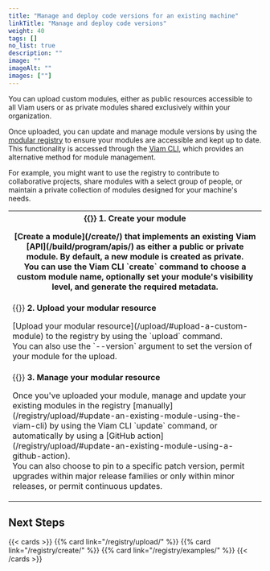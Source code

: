 ```yaml
---
title: "Manage and deploy code versions for an existing machine"
linkTitle: "Manage and deploy code versions"
weight: 40
tags: []
no_list: true
description: ""
image: ""
imageAlt: ""
images: [""]
---
```


You can upload custom modules, either as public resources accessible to all Viam users or as private modules shared exclusively within your organization.

Once uploaded, you can update and manage module versions by using the [modular registry](https://app.viam.com/registry) to ensure your modules are accessible and kept up to date.
This functionality is accessed through the [Viam CLI](/fleet/cli/), which provides an alternative method for module management.

For example, you might want to use the registry to contribute to collaborative projects, share modules with a select group of people, or maintain a private collection of modules designed for your machine's needs.

<table>
    <tr>
        <th> {{<imgproc src="PLACEHOLDER" class="fill alignright" style="max-width: 300px" declaredimensions=true alt="">}}
            <b> 1. Create your module </b>
            <p> [Create a module](/create/) that implements an existing Viam [API](/build/program/apis/) as either a public or private module.
            By default, a new module is created as private. <br>
            You can use the Viam CLI `create` command to choose a custom module name, optionally set your module's visibility level, and generate the required metadata.
            </p>
        </th>
    </tr>
    <tr>
        <td> {{<imgproc src="PLACEHOLDER" class="fill alignright" style="max-width: 300px" declaredimensions=true alt="">}}
        <b> 2. Upload your modular resource </b>
            <p> [Upload your modular resource](/upload/#upload-a-custom-module) to the registry by using the `upload` command. <br> You can also use the `--version` argument to set the version of your module for the upload.  <br>
            </p>
        </th>
    </tr>
    <tr>
        <td> {{<imgproc src="PLACEHOLDER" class="fill alignright"
        style="max-width: 300px" declaredimensions=true alt="">}}
            <b> 3. Manage your modular resource </b>
            <p> Once you've uploaded your module, manage and update your existing modules in the registry [manually](/registry/upload/#update-an-existing-module-using-the-viam-cli) by using the Viam CLI `update` command, or automatically by using a [GitHub action](/registry/upload/#update-an-existing-module-using-a-github-action). <br>
            You can also choose to pin to a specific patch version, permit upgrades within major release families or only within minor releases, or permit continuous updates.</p> 
        </th>
    </tr>
</table>

## Next Steps

{{< cards >}}
{{% card link="/registry/upload/" %}}
{{% card link="/registry/create/" %}}
{{% card link="/registry/examples/" %}}
{{< /cards >}}
